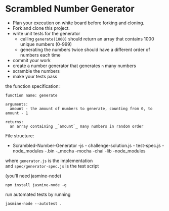 Scrambled Number Generator
==========


- Plan your execution on white board before forking and cloning.
- Fork and clone this project.
- write unit tests for the generator
  - calling `generate(1000)` should return an array that contains 1000 unique numbers (0-999)
  - generating the numbers twice should have a different order of numbers each time
- commit your work
- create a number generator that generates `n` many numbers
- scramble the numbers
- make your tests pass

the function specification:

````
function name: generate

arguments:
  amount - the amount of numbers to generate, counting from 0, to amount - 1

returns:
  an array containing _`amount`_ many numbers in random order

````

File structure:
  - Scrambled-Number-Generator
    -js
        - challenge-solution.js
        - test-spec.js
    -node_modules
        -.bin
            -_mocha
            -mocha
        -chai
            -lib
            -node_modules
            

where `generator.js` is the implementation  
and `spec/generator-spec.js` is the test script

(you'll need jasmine-node)

````
npm install jasmine-node -g
````

run automated tests by running

````
jasmine-node --autotest .
````